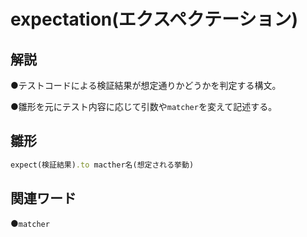 # expectation(エクスペクテーション)  
## 解説  
●テストコードによる検証結果が想定通りかどうかを判定する構文。  

●雛形を元にテスト内容に応じて引数や``matcher``を変えて記述する。  
## 雛形 
```ruby
expect(検証結果).to macther名(想定される挙動)
```
## 関連ワード  
●``matcher``

